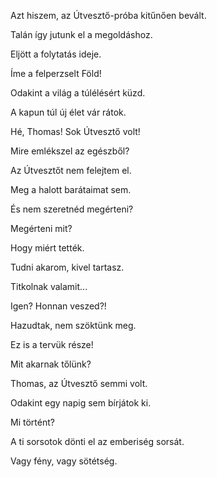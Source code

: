 Azt hiszem, az Útvesztő-próba kitűnően bevált.

Talán így jutunk el a megoldáshoz.

Eljött a folytatás ideje.

Íme a felperzselt Föld!

Odakint a világ a túlélésért küzd.

A kapun túl új élet vár rátok.

Hé, Thomas! Sok Útvesztő volt!

Mire emlékszel az egészből?

Az Útvesztőt nem felejtem el.

Meg a halott barátaimat sem.

És nem szeretnéd megérteni?

Megérteni mit?

Hogy miért tették.

Tudni akarom, kivel tartasz.

Titkolnak valamit...

Igen? Honnan veszed?!

Hazudtak, nem szöktünk meg.

Ez is a tervük része!

Mit akarnak tőlünk?

Thomas, az Útvesztő semmi volt.

Odakint egy napig sem bírjátok ki.

Mi történt?

A ti sorsotok dönti el az emberiség sorsát.

Vagy fény, vagy sötétség.
